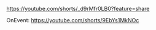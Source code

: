 https://youtube.com/shorts/_d9rMfr0LB0?feature=share

OnEvent: https://youtube.com/shorts/9EbYs1MkNOc
